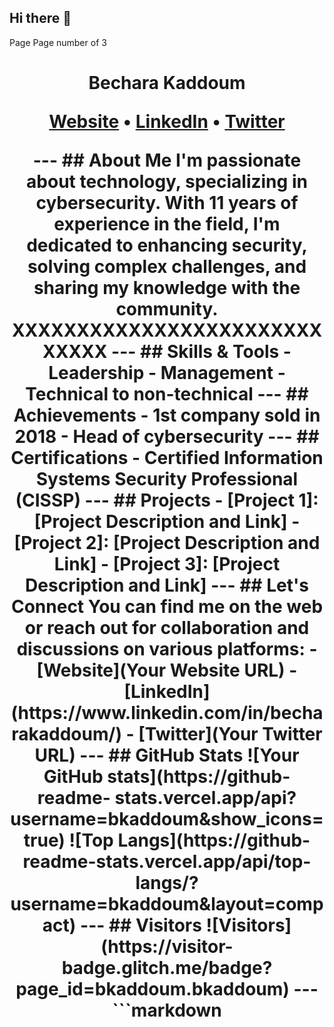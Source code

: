 ## Hi there 👋

Page
Page number
of 3
<h1 align="center"> Bechara Kaddoum
<p align="center">
<a href="[Your Website URL]">Website</a> •
<a href="[LinkedIn URL]">LinkedIn</a> •
<a href="[Twitter URL]">Twitter</a>
</p>
---
## About Me
I'm passionate about technology, specializing in cybersecurity. With 11 years of experience in the
field, I'm dedicated to enhancing security, solving complex challenges, and sharing my knowledge
with the community. XXXXXXXXXXXXXXXXXXXXXXXXXXXXX
---
## Skills & Tools
- Leadership
- Management
- Technical to non-technical
---
## Achievements
- 1st company sold in 2018
- Head of cybersecurity
---
## Certifications
- Certified Information Systems Security Professional (CISSP)
---
## Projects
- [Project 1]: [Project Description and Link]
- [Project 2]: [Project Description and Link]
- [Project 3]: [Project Description and Link]
---
## Let's Connect
You can find me on the web or reach out for collaboration and discussions on various platforms:
- [Website](Your Website URL)
- [LinkedIn](https://www.linkedin.com/in/becharakaddoum/)
- [Twitter](Your Twitter URL)
---
## GitHub Stats
![Your GitHub stats](https://github-readme-
stats.vercel.app/api?username=bkaddoum&show_icons=true)
![Top Langs](https://github-readme-stats.vercel.app/api/top-
langs/?username=bkaddoum&layout=compact)
---
## Visitors
![Visitors](https://visitor-badge.glitch.me/badge?page_id=bkaddoum.bkaddoum)
---
```markdown
